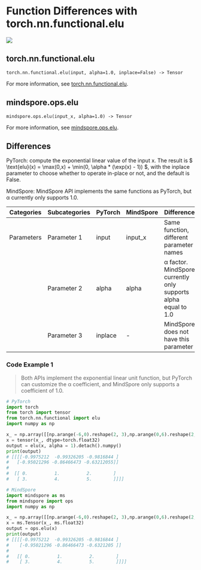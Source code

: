 # Function Differences with torch.nn.functional.elu

<a href="https://gitee.com/mindspore/docs/blob/master/docs/mindspore/source_en/note/api_mapping/pytorch_diff/elu.md" target="_blank"><img src="https://mindspore-website.obs.cn-north-4.myhuaweicloud.com/website-images/master/resource/_static/logo_source_en.png"></a>

## torch.nn.functional.elu

```text
torch.nn.functional.elu(input, alpha=1.0, inplace=False) -> Tensor
```

For more information, see [torch.nn.functional.elu](https://pytorch.org/docs/1.8.1/nn.functional.html#elu).

## mindspore.ops.elu

```text
mindspore.ops.elu(input_x, alpha=1.0) -> Tensor
```

For more information, see [mindspore.ops.elu](https://www.mindspore.cn/docs/en/master/api_python/ops/mindspore.ops.elu.html).

## Differences

PyTorch: compute the exponential linear value of the input x. The result is $ \text{elu}(x) = \max(0,x) + \min(0, \alpha * (\exp(x) - 1)) $, with the inplace parameter to choose whether to operate in-place or not, and the default is False.

MindSpore: MindSpore API implements the same functions as PyTorch, but α currently only supports 1.0.

| Categories | Subcategories |PyTorch | MindSpore | Difference |
| ---- | ----- | ------- | --------- | ----|
|Parameters | Parameter 1 | input | input_x |Same function, different parameter names |
| | Parameter 2 | alpha | alpha | α factor. MindSpore currently only supports alpha equal to 1.0 |
| | Parameter 3 | inplace | - | MindSpore does not have this parameter |

### Code Example 1

> Both APIs implement the exponential linear unit function, but PyTorch can customize the α coefficient, and MindSpore only supports a coefficient of 1.0.

```python
# PyTorch
import torch
from torch import tensor
from torch.nn.functional import elu
import numpy as np

x_ = np.array([[np.arange(-6,0).reshape(2, 3),np.arange(0,6).reshape(2, 3)]])
x = tensor(x_, dtype=torch.float32)
output = elu(x, alpha = 1).detach().numpy()
print(output)
# [[[[-0.9975212  -0.99326205 -0.9816844 ]
#   [-0.95021296 -0.86466473 -0.63212055]]
#
#  [[ 0.          1.          2.        ]
#   [ 3.          4.          5.        ]]]]

# MindSpore
import mindspore as ms
from mindspore import ops
import numpy as np

x_ = np.array([[np.arange(-6,0).reshape(2, 3),np.arange(0,6).reshape(2, 3)]])
x = ms.Tensor(x_, ms.float32)
output = ops.elu(x)
print(output)
# [[[[-0.9975212  -0.99326205 -0.9816844 ]
#    [-0.95021296 -0.86466473 -0.6321205 ]]
#
#   [[ 0.          1.          2.        ]
#    [ 3.          4.          5.        ]]]]
```
